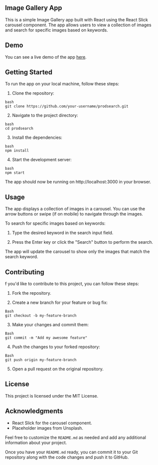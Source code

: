 ## Image Gallery App

This is a simple Image Gallery app built with React using the React Slick carousel component. The app allows users to view a collection of images and search for specific images based on keywords.

## Demo

You can see a live demo of the app [here](https://cyberbios.github.io/prodsearch).

## Getting Started

To run the app on your local machine, follow these steps:

1. Clone the repository:

```
bash
git clone https://github.com/your-username/prodsearch.git
```

2. Navigate to the project directory:

```
bash
cd prodsearch
```

3. Install the dependencies:

```
bash
npm install
```

4. Start the development server:

```
bash
npm start
```

The app should now be running on http://localhost:3000 in your browser.

## Usage

The app displays a collection of images in a carousel. You can use the arrow buttons or swipe (if on mobile) to navigate through the images.

To search for specific images based on keywords:

1. Type the desired keyword in the search input field.

2. Press the Enter key or click the "Search" button to perform the search.

The app will update the carousel to show only the images that match the search keyword.

## Contributing

f you'd like to contribute to this project, you can follow these steps:

1. Fork the repository.

2. Create a new branch for your feature or bug fix:

```
Bash
git checkout -b my-feature-branch
```

3. Make your changes and commit them:

```
Bash
git commit -m "Add my awesome feature"
```

4. Push the changes to your forked repository:

```
Bash
git push origin my-feature-branch
```

5. Open a pull request on the original repository.

## License

This project is licensed under the MIT License.

## Acknowledgments

- React Slick for the carousel component.
- Placeholder images from Unsplash.

Feel free to customize the `README.md` as needed and add any additional information about your project.

Once you have your `README.md` ready, you can commit it to your Git repository along with the code changes and push it to GitHub.

